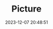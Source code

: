---
weight: 1
images:
- /images/edited/42.jpeg
title: Picture
date: 2023-12-07 20:48:51
tags: [luminar neo,work]
---